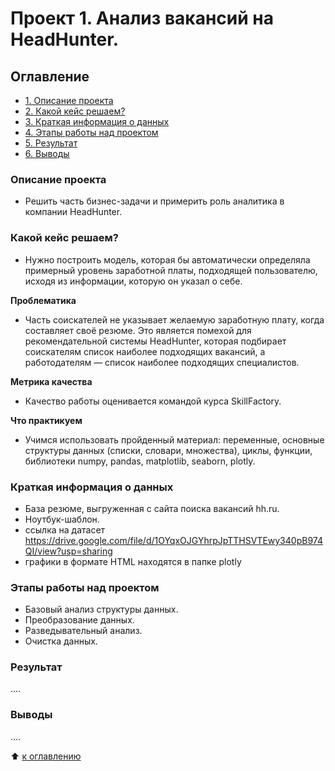 # Проект 1. Анализ вакансий на HeadHunter.

## Оглавление
- [1. Описание проекта](https://github.com/azudilins/sf_data_science/tree/main/project_1/README.md#Описание-проекта)
- [2. Какой кейс решаем?](https://github.com/azudilins/sf_data_science/tree/main/project_1/README.md#Какой-кейс-решаем)
- [3. Краткая информация о данных](https://github.com/azudilins/sf_data_science/tree/main/project_1/README.md#Краткая-информация-о-данных)
- [4. Этапы работы над проектом](https://github.com/azudilins/sf_data_science/tree/main/project_1/README.md#Этапы-работы-над-проектом)
- [5. Результат](https://github.com/azudilins/sf_data_science/tree/main/project_1/README.md#Результат)
- [6. Выводы](https://github.com/azudilins/sf_data_science/tree/main/project_1/README.md#Выводы)

### Описание проекта
- Решить часть бизнес-задачи и примерить роль аналитика в компании HeadHunter.


### Какой кейс решаем?
- Нужно построить модель, которая бы автоматически определяла примерный уровень заработной платы,
  подходящей пользователю, исходя из информации, которую он указал о себе.

**Проблематика**
- Часть соискателей не указывает желаемую заработную плату, когда составляет своё резюме.
  Это является помехой для рекомендательной системы HeadHunter, которая подбирает соискателям список наиболее подходящих вакансий, а работодателям — список наиболее подходящих специалистов.

**Метрика качества**
- Качество работы оценивается командой курса SkillFactory.

**Что практикуем**
- Учимся использовать пройденный материал: переменные, основные структуры данных (списки, словари, множества),
  циклы, функции, библиотеки numpy, pandas, matplotlib, seaborn, plotly.


### Краткая информация о данных
- База резюме, выгруженная с сайта поиска вакансий hh.ru.
- Ноутбук-шаблон.
- ссылка на датасет https://drive.google.com/file/d/1OYqxOJGYhrpJpTTHSVTEwy340pB974QI/view?usp=sharing
- графики в формате HTML находятся в папке plotly


### Этапы работы над проектом
- Базовый анализ структуры данных.
- Преобразование данных.
- Разведывательный анализ.
- Очистка данных.


### Результат
....


### Выводы
....

:arrow_up: [к оглавлению](https://github.com/azudilins/sf_data_science/tree/main/project_1/README.md#Оглавление)